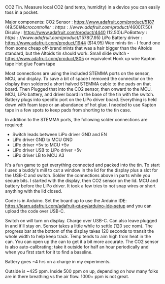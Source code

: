 CO2 Tin. Measure local CO2 (and temp, humidity) in a device you can easily toss in a pocket.

Major components:
CO2 Sensor : https://www.adafruit.com/product/5187 ($49.50)
Microcontroller : https://www.adafruit.com/product/4600 ($7.50)
Display : https://www.adafruit.com/product/4440 ($12.50)
LiPo Battery : https://www.adafruit.com/product/1578 ($7.95)
LiPo Battery driver : https://www.adafruit.com/product/1944 ($14.95)
Wee mints tin - I found one from some cheap off-brand mints that was a hair bigger than the Altoids standard, but the Altoids tin should work. 
Small slide switch - https://www.adafruit.com/product/805 or equivalent
Hook up wire
Kapton tape
Hot glue 
Foam tape

Most connections are using the included STEMMA ports on the sensor, MCU, and display.  To save a bit of space I removed the connector on the display then soldered a short halved STEMMA cable to the pads on that board. Then Plugged that into the CO2 sensor, then onward to the MCU.  MCU, LiPo battery, and driver board in the base of the tin with the switch.  Battery plugs into specific port on the LiPo driver board. Everything is held down with foam tape or an abundance of hot glue. I needed to use Kapton tape in a few spots to keep pads from shorting to the tin case.  

In addition to the STEMMA ports, the following solder connections are required:
- Switch leads between LiPo driver GND and EN
- LiPo driver GND to MCU GND
- LiPo driver +5v to MCU +5v
- LiPo driver USB to LiPo driver +5v
- LiPo driver LB to MCU A3 

It's a fun game to get everything connected and packed into the tin.  To start I used a buddy's mill to cut a window in the lid for the display plus a slot for the USB-C and switch.  Solder the connections above in parts while you secure bits.  I started with the display, then CO2 sensor on the lid.  MCU and battery before the LiPo driver.  It took a few tries to not snap wires or short anything with the lid closed.

Code is in Arduino.  Set the board up to use the Arduino IDE:
https://learn.adafruit.com/adafruit-qt-py/arduino-ide-setup
and you can upload the code over USB-C. 

Switch on will turn on display. Charge over USB-C. Can also leave plugged in and it'll stay on. Sensor takes a little while to settle (120 sec nom).  The progress bar at the bottom of the display takes 120 seconds to transit the whole width to help keep track.  Temp tends to aim high from heat in the can.  You can open up the can to get it a bit more accurate.  The CO2 sensor is also auto-calibrating; take it outside for half an hour periodically and when you first start for it to find a baseline.  

Battery goes ~4 hrs on a charge in my experiments. 

Outside is ~425 ppm. Inside 500 ppm on up, depending on how many folks are in there breathing vs the air flow.  1000+ ppm is not great. 